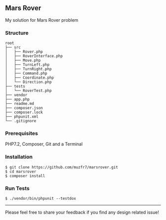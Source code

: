 ## Mars Rover
My solution for Mars Rover problem

### Structure
```
root
├── src
│   ├── Rover.php
│   ├── RoverInterface.php
│   ├── Move.php
│   ├── TurnLeft.php
│   ├── TurnRight.php
│   ├── Command.php
│   ├── Coordinate.php
│   └── Direction.php
├── tests
│   └── RoverTest.php
├── vendor
├── app.php
├── readme.md
├── composer.json
├── composer.lock
├── phpunit.xml
└── .gitignore
```

### Prerequisites
PHP7.2, Composer, Git and a Terminal

### Installation
```
$ git clone https://github.com/muzfr7/marsrover.git
$ cd marsrover
$ composer install
```

### Run Tests
```
$ ./vendor/bin/phpunit --testdox
```

---

Please feel free to share your feedback if you find any design related issue!